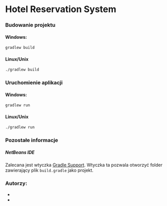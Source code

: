 # Hotel Reservation System

### Budowanie projektu

#### Windows:

```bash
gradlew build
```

#### Linux/Unix
```bash
./gradlew build
```

### Uruchomienie aplikacji

#### Windows:

```bash
gradlew run
```

#### Linux/Unix
```bash
./gradlew run
```

### Pozostałe informacje
##### NetBeans IDE
Zalecana jest wtyczka [Gradle Support](http://plugins.netbeans.org/plugin/44510/gradle-support).
Wtyczka ta pozwala otworzyć folder zawierający plik `build.gradle` jako projekt.

### Autorzy:
* 
* 
